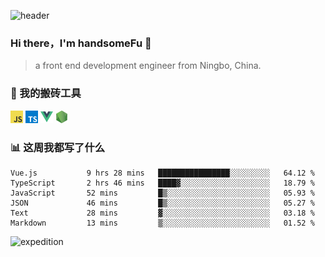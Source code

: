 ![header](https://raw.githubusercontent.com/fzq1998/fzq1998/master/header.png)

### Hi there，I'm handsomeFu 👋

> a front end development engineer from Ningbo, China.

### 🔧 我的搬砖工具
<code><img height="20" src="https://raw.githubusercontent.com/github/explore/80688e429a7d4ef2fca1e82350fe8e3517d3494d/topics/javascript/javascript.png" alt="javascript"></code>
<code><img height="20" src="https://raw.githubusercontent.com/github/explore/80688e429a7d4ef2fca1e82350fe8e3517d3494d/topics/typescript/typescript.png" alt="typescript"></code>
<code><img height="20" src="https://raw.githubusercontent.com/github/explore/80688e429a7d4ef2fca1e82350fe8e3517d3494d/topics/vue/vue.png" alt="vue"></code>
<code><img height="20" src="https://raw.githubusercontent.com/github/explore/80688e429a7d4ef2fca1e82350fe8e3517d3494d/topics/nodejs/nodejs.png" alt="nodejs"></code>



### 📊 这周我都写了什么
<!--START_SECTION:waka-->

```text
Vue.js           9 hrs 28 mins   ████████████████░░░░░░░░░   64.12 %
TypeScript       2 hrs 46 mins   ████▓░░░░░░░░░░░░░░░░░░░░   18.79 %
JavaScript       52 mins         █▒░░░░░░░░░░░░░░░░░░░░░░░   05.93 %
JSON             46 mins         █▒░░░░░░░░░░░░░░░░░░░░░░░   05.27 %
Text             28 mins         ▓░░░░░░░░░░░░░░░░░░░░░░░░   03.18 %
Markdown         13 mins         ▒░░░░░░░░░░░░░░░░░░░░░░░░   01.52 %
```

<!--END_SECTION:waka-->


![expedition](https://raw.githubusercontent.com/fzq1998/fzq1998/master/expedition.gif)

